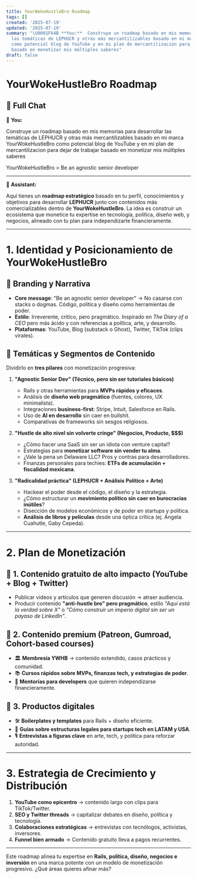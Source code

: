```yaml
---
title: YourWokeHustleBro Roadmap
tags: []
created: '2025-07-19'
updated: '2025-07-19'
summary: "\U0001F64B **You:**  Construye un roadmap basado en mis memorias para desarrollar
  las temáticas de LEPHUCR y otras más mercantilizables basado en mi marca YourWokeHustleBro
  como potencial blog de YouTube y en mi plan de mercantilizacion para dejar de trabajar
  basado en monetizar mis múltiples saberes"
draft: false
---
```


# YourWokeHustleBro Roadmap

## 🧠 Full Chat

🙋 **You:**

Construye un roadmap basado en mis memorias para desarrollar las temáticas de LEPHUCR y otras más mercantilizables basado en mi marca YourWokeHustleBro como potencial blog de YouTube y en mi plan de mercantilizacion para dejar de trabajar basado en monetizar mis múltiples saberes

YourWokeHustleBro >
    Be an agnostic senior developer

---

🤖 **Assistant:**

Aquí tienes un **roadmap estratégico** basado en tu perfil, conocimientos y objetivos para desarrollar **LEPHUCR** junto con contenidos más comercializables dentro de **YourWokeHustleBro**. La idea es construir un ecosistema que monetice tu expertise en tecnología, política, diseño web, y negocios, alineado con tu plan para independizarte financieramente.  

---

# **1. Identidad y Posicionamiento de YourWokeHustleBro**  

## **🔹 Branding y Narrativa**  
- **Core message**: "Be an agnostic senior developer" → No casarse con stacks o dogmas. Código, política y diseño como herramientas de poder.  
- **Estilo**: Irreverente, crítico, pero pragmático. Inspirado en *The Diary of a CEO* pero más ácido y con referencias a política, arte, y desarrollo.  
- **Plataformas**: YouTube, Blog (substack o Ghost), Twitter, TikTok (clips virales).  

## **🔹 Temáticas y Segmentos de Contenido**  
Dividirlo en **tres pilares** con monetización progresiva:  

1. **"Agnostic Senior Dev" (Técnico, pero sin ser tutoriales básicos)**  
   - Rails y otras herramientas para **MVPs rápidos y eficaces**.  
   - Análisis de **diseño web pragmático** (fuentes, colores, UX minimalista).  
   - Integraciones **business-first**: Stripe, Intuit, Salesforce en Rails.  
   - Uso de **AI en desarrollo** sin caer en bullshit.  
   - Comparativas de frameworks sin sesgos religiosos.  

2. **"Hustle de alto nivel sin volverte cringe" (Negocios, Producto, $$$)**  
   - ¿Cómo hacer una SaaS sin ser un idiota con venture capital?  
   - Estrategias para **monetizar software sin vender tu alma**.  
   - ¿Vale la pena un Delaware LLC? Pros y contras para desarrolladores.  
   - Finanzas personales para techies: **ETFs de acumulación + fiscalidad mexicana**.  

3. **"Radicalidad práctica" (LEPHUCR + Análisis Político + Arte)**  
   - Hackear el poder desde el código, el diseño y la estrategia.  
   - ¿Cómo estructurar un **movimiento político sin caer en burocracias inútiles**?  
   - Disección de modelos económicos y de poder en startups y política.  
   - **Análisis de libros y películas** desde una óptica crítica (ej. Ángela Cuahutle, Gaby Cepeda).  

---

# **2. Plan de Monetización**  

## **🔹 1. Contenido gratuito de alto impacto (YouTube + Blog + Twitter)**  
- Publicar videos y artículos que generen discusión → atraer audiencia.  
- Producir contenido **"anti-hustle bro" pero pragmático**, estilo *"Aquí está la verdad sobre X"* o *"Cómo construir un imperio digital sin ser un payaso de LinkedIn"*.  

## **🔹 2. Contenido premium (Patreon, Gumroad, Cohort-based courses)**  
- 🏛️ **Membresía YWHB** → contenido extendido, casos prácticos y comunidad.  
- 📚 **Cursos rápidos sobre MVPs, finanzas tech, y estrategias de poder**.  
- 🎯 **Mentorías para developers** que quieren independizarse financieramente.  

## **🔹 3. Productos digitales**  
- 🛠️ **Boilerplates y templates** para Rails + diseño eficiente.  
- 📑 **Guías sobre estructuras legales para startups tech en LATAM y USA**.  
- 🎙️ **Entrevistas a figuras clave** en arte, tech, y política para reforzar autoridad.  

---

# **3. Estrategia de Crecimiento y Distribución**  

1. **YouTube como epicentro** → contenido largo con clips para TikTok/Twitter.  
2. **SEO y Twitter threads** → capitalizar debates en diseño, política y tecnología.  
3. **Colaboraciones estratégicas** → entrevistas con tecnólogos, activistas, inversores.  
4. **Funnel bien armado** → Contenido gratuito lleva a pagos recurrentes.  

---

Este roadmap alinea tu expertise en **Rails, política, diseño, negocios e inversión** en una marca potente con un modelo de monetización progresivo. ¿Qué áreas quieres afinar más?